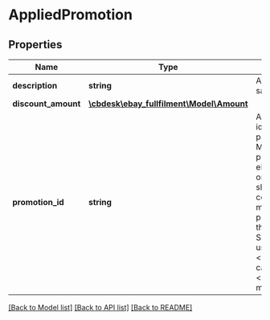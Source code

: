 # AppliedPromotion

## Properties
Name | Type | Description | Notes
------------ | ------------- | ------------- | -------------
**description** | **string** | A description of the applied sales promotion. | [optional] 
**discount_amount** | [**\cbdesk\ebay_fullfilment\Model\Amount**](Amount.md) |  | [optional] 
**promotion_id** | **string** | An eBay-generated unique identifier of the sales promotion.&lt;br/&gt;&lt;br/&gt; Multiple types of sales promotions are available to eBay Store owners, including order size/volume discounts, shipping discounts, special coupons, and price markdowns. Sales promotions can be managed through the Marketing tab of Seller Hub in My eBay, or by using the Trading API&#x27;s &lt;b&gt;SetPromotionalSale&lt;/b&gt; call or the Marketing API&#x27;s &lt;b&gt;createItemPromotion&lt;/b&gt; method. | [optional] 

[[Back to Model list]](../../README.md#documentation-for-models) [[Back to API list]](../../README.md#documentation-for-api-endpoints) [[Back to README]](../../README.md)

